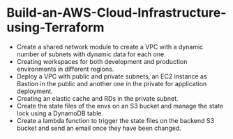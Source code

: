 # Build-an-AWS-Cloud-Infrastructure-using-Terraform

- Create a shared network module to create a VPC with a dynamic number of subnets with dynamic data for each one.
- Creating workspaces for both development and production environments in different regions. 
- Deploy a VPC with public and private subnets, an EC2 instance as Bastion in the public and another one in the private for application deployment.
- Creating an elastic cache and RDs in the private subnet.
- Create the state files of the envs on an S3 bucket and manage the state lock using a DynamoDB table.
- Create a lambda function to trigger the state files on the backend S3 bucket and send an email once they have been changed.
